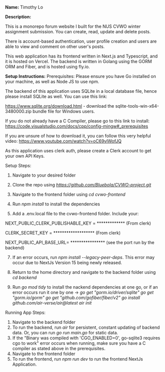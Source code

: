 **Name:** 
Timothy Lo

**Description:**

This is a monorepo forum website I built for the NUS CVWO winter assignment submission. You can create, read, update and delete posts. 

There is account-based authentication, user profile creation and users are able to view and comment on other user's posts. 

This web application has its frontend written in Next.js and Typescript, and it is hosted on Vercel. The backend is written in Golang using the GORM ORM and Fiber, and is hosted using fly.io. 

**Setup Instructions:**
Prerequisites:
Please ensure you have Go installed on your machine, as well as Node JS to use npm. 

The backend of this application uses SQLite in a local database file, hence please install SQLite as well. You can use this link:

https://www.sqlite.org/download.html - download the sqlite-tools-win-x64-3480000.zip bundle file for Windows users.

If you do not already have a C Compiler, please go to this link to install: https://code.visualstudio.com/docs/cpp/config-mingw#_prerequisites

If you are unsure of how to download it, you can follow this very helpful video: https://www.youtube.com/watch?v=oC69vlWofJQ

As this application uses clerk auth, please create a Clerk account to get your own API Keys.


Setup Steps:
1. Navigate to your desired folder
   
3. Clone the repo using _https://github.com/Bluebola/CVWO-project.git_
   
4. Navigate to the frontend folder using _cd cvwo-frontend_
   
5. Run _npm install_ to install the dependencies
   
6. Add a .env.local file to the cvwo-frontend folder. Include your:
   
NEXT_PUBLIC_CLERK_PUBLISHABLE_KEY = ************* (From clerk)

CLERK_SECRET_KEY = ******************* (From clerk)

NEXT_PUBLIC_API_BASE_URL= **************** (see the port run by the backend)

7. If an error occurs, run _npm install --legacy-peer-deps_. This error may occur due to NextJs Version 15 being newly released.
8. Return to the home directory and navigate to the backend folder using _cd backend_

10. Run _go mod tidy_ to install the nackend dependencies at one go, or if an error occurs run it one by one ->
_go get "gorm.io/driver/sqlite"
go get "gorm.io/gorm"
go get "github.com/gofiber/fiber/v2"
go install github.com/air-verse/air@latest
air init_


Running App Steps:
1. Navigate to the backend folder
2. To run the backend, run _air_ for persistent, constant updating of backend data. Or, you can run _go run main.go_ for static data.
3. If the "Binary was compiled with 'CGO_ENABLED=0', go-sqlite3 requires cgo to work" error occurs when running, make sure you have a C compiler as stated above in the prerequisites.
4. Navigate to the frontend folder
5. To run the frontend, run _npm run dev_ to run the frontend NextJs Application.





